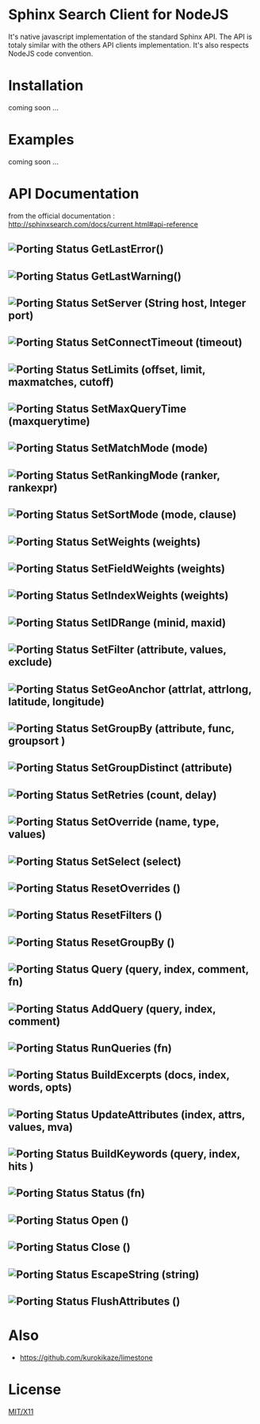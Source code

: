 # Sphinx Search Client for NodeJS

It's native javascript implementation of the standard Sphinx API. The API is totaly similar with the others API clients 
implementation. It's also respects NodeJS code convention.

# Installation

coming soon ...


# Examples

coming soon ...


# API Documentation

from the official documentation : http://sphinxsearch.com/docs/current.html#api-reference
## ![Porting Status](./raw/master/rouge.png) GetLastError() 
## ![Porting Status](./raw/master/rouge.png) GetLastWarning() 
## ![Porting Status](./raw/master/vert.png) SetServer (String host, Integer port) 
## ![Porting Status](./raw/master/rouge.png) SetConnectTimeout (timeout) 
## ![Porting Status](./raw/master/rouge.png) SetLimits (offset, limit, maxmatches, cutoff) 
## ![Porting Status](./raw/master/rouge.png) SetMaxQueryTime (maxquerytime) 
## ![Porting Status](./raw/master/rouge.png) SetMatchMode (mode) 
## ![Porting Status](./raw/master/rouge.png) SetRankingMode (ranker, rankexpr) 
## ![Porting Status](./raw/master/rouge.png) SetSortMode (mode, clause) 
## ![Porting Status](./raw/master/rouge.png) SetWeights (weights) 
## ![Porting Status](./raw/master/rouge.png) SetFieldWeights (weights) 
## ![Porting Status](./raw/master/rouge.png) SetIndexWeights (weights) 
## ![Porting Status](./raw/master/rouge.png) SetIDRange (minid, maxid) 
## ![Porting Status](./raw/master/rouge.png) SetFilter (attribute, values, exclude) 
## ![Porting Status](./raw/master/rouge.png) SetGeoAnchor (attrlat, attrlong, latitude, longitude) 
## ![Porting Status](./raw/master/rouge.png) SetGroupBy (attribute, func, groupsort ) 
## ![Porting Status](./raw/master/rouge.png) SetGroupDistinct (attribute) 
## ![Porting Status](./raw/master/rouge.png) SetRetries (count, delay) 
## ![Porting Status](./raw/master/rouge.png) SetOverride (name, type, values) 
## ![Porting Status](./raw/master/rouge.png) SetSelect (select) 
## ![Porting Status](./raw/master/rouge.png) ResetOverrides () 
## ![Porting Status](./raw/master/rouge.png) ResetFilters () 
## ![Porting Status](./raw/master/rouge.png) ResetGroupBy () 
## ![Porting Status](./raw/master/orange.png) Query (query, index, comment, fn) 
## ![Porting Status](./raw/master/orange.png) AddQuery (query, index, comment) 
## ![Porting Status](./raw/master/orange.png) RunQueries (fn) 
## ![Porting Status](./raw/master/rouge.png) BuildExcerpts (docs, index, words, opts) 
## ![Porting Status](./raw/master/rouge.png) UpdateAttributes (index, attrs, values, mva) 
## ![Porting Status](./raw/master/rouge.png) BuildKeywords (query, index, hits ) 
## ![Porting Status](./raw/master/vert.png) Status (fn) 
## ![Porting Status](./raw/master/rouge.png) Open () 
## ![Porting Status](./raw/master/rouge.png) Close () 
## ![Porting Status](./raw/master/rouge.png) EscapeString (string)
## ![Porting Status](./raw/master/rouge.png) FlushAttributes () 


# Also

* https://github.com/kurokikaze/limestone

# License

[MIT/X11](./LICENSE)

